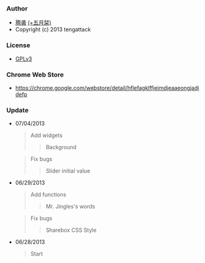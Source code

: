 ### Author
* [腾袭](http://tengattack.com) [(+五月栞)](https://plus.google.com/101975853170707139492)
* Copyright (c) 2013 tengattack

### License
* [GPLv3](http://www.gnu.org/licenses/gpl.html)

### Chrome Web Store
* https://chrome.google.com/webstore/detail/hflefagklffjeimdjeaaeongjadjdefp

### Update
* 07/04/2013
  > Add widgets
  >> Background

  > Fix bugs
  >> Slider initial value

* 06/29/2013
  > Add functions
  >> Mr. Jingles's words

  > Fix bugs
  >> Sharebox CSS Style

* 06/28/2013
  > Start
